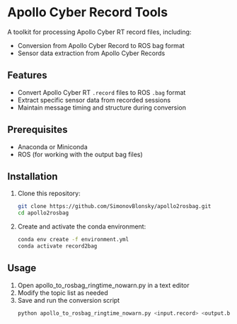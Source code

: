 # Apollo Cyber Record Tools

A toolkit for processing Apollo Cyber RT record files, including:
- Conversion from Apollo Cyber Record to ROS bag format
- Sensor data extraction from Apollo Cyber Records

## Features

- Convert Apollo Cyber RT `.record` files to ROS `.bag` format
- Extract specific sensor data from recorded sessions
- Maintain message timing and structure during conversion

## Prerequisites

- Anaconda or Miniconda
- ROS (for working with the output bag files)

## Installation

1. Clone this repository:
   ```bash
   git clone https://github.com/SimonovBlonsky/apollo2rosbag.git
   cd apollo2rosbag
   
2. Create and activate the conda environment:
   ```bash
   conda env create -f environment.yml
   conda activate record2bag
   
## Usage
1. Open apollo_to_rosbag_ringtime_nowarn.py in a text editor
2. Modify the topic list as needed
3. Save and run the conversion script
   ```bash
   python apollo_to_rosbag_ringtime_nowarn.py <input.record> <output.bag>
